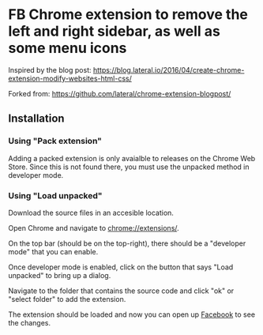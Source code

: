 # FB Chrome extension to remove the left and right sidebar, as well as some menu icons

Inspired by the blog post: https://blog.lateral.io/2016/04/create-chrome-extension-modify-websites-html-css/

Forked from: https://github.com/lateral/chrome-extension-blogpost/

## Installation

### Using "Pack extension"

Adding a packed extension is only avaialble to releases on the Chrome Web Store.
Since this is not found there, you must use the unpacked method in developer mode.

### Using "Load unpacked"

Download the source files in an accesible location.

Open Chrome and navigate to [chrome://extensions/](chrome://extensions/).

On the top bar (should be on the top-right), there should be a "developer mode" that you can enable.

Once developer mode is enabled, click on the button that says "Load unpacked" to bring up a dialog.

Navigate to the folder that contains the source code and click "ok" or "select folder" to add the extension.

The extension should be loaded and now you can open up [Facebook](https://www.facebook.com/) to see the changes.

